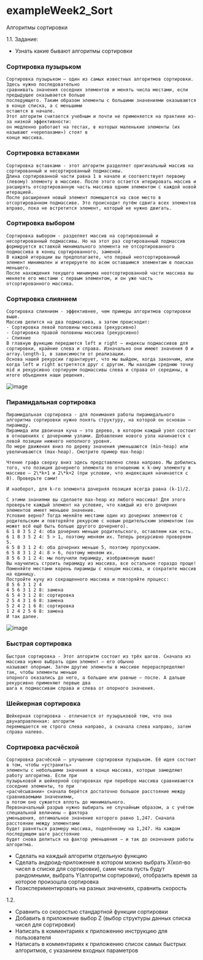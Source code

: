 # exampleWeek2_Sort
Алгоритмы сортировки

1.1. Задание:
- Узнать какие бывают алгоритмы сортировки

### Сортировка пузырьком
```
Сортировка пузырьком — один из самых известных алгоритмов сортировки. Здесь нужно последовательно
сравнивать значения соседних элементов и менять числа местами, если предыдущее оказывается больше
последующего. Таким образом элементы с большими значениями оказываются в конце списка, а с меньшими
остаются в начале.
Этот алгоритм считается учебным и почти не применяется на практике из-за низкой эффективности:
он медленно работает на тестах, в которых маленькие элементы (их называют «черепахами») стоят в
конце массива.
```

### Сортировка вставками
```
Сортировка вставками - этот алгоритм разделяет оригинальный массив на сортированный и несортированный подмассивы.
Длина сортированной части равна 1 в начале и соответствует первому (левому) элементу в массиве. После этого остается итерировать массив и расширять отсортированную часть массива одним элементом с каждой новой итерацией.
После расширения новый элемент помещается на свое место в отсортированном подмассиве. Это происходит путём сдвига всех элементов вправо, пока не встретится элемент, который не нужно двигать.
```

### Сортировка выбором
```
Сортировка выбором - разделяет массив на сортированный и несортированный подмассивы. Но на этот раз сортированный подмассив формируется вставкой минимального элемента не отсортированного подмассива в конец сортированного, заменой.
В каждой итерации вы предполагаете, что первый неотсортированный элемент минимален и итерируете по всем оставшимся элементам в поисках меньшего.
После нахождения текущего минимума неотсортированной части массива вы меняете его местами с первым элементом, и он уже часть отсортированного массива.
```

### Сортировка слиянием
```
Сортировка слиянием - эффективнее, чем примеры алгоритмов сортировки выше.
Массив делится на два подмассива, а затем происходит:
- Сортировка левой половины массива (рекурсивно)
- Сортировка правой половины массива (рекурсивно)
- Слияние
В главную функцию передаются left и right – индексы подмассивов для сортировки, крайние слева и справа. Изначально они имеют значения 0 и array.length-1, в зависимости от реализации.
Основа нашей рекурсии гарантирует, что мы выйдем, когда закончим, или когда left и right встретятся друг с другом. Мы находим среднюю точку mid и рекурсивно сортируем подмассивы слева и справа от середины, в итоге объединяя наши решения.
```
![image](https://user-images.githubusercontent.com/77270310/179533401-310d29ef-eda1-4e46-895c-9c31a6c2af71.png)

### Пирамидальная сортировка
```
Пирамидальная сортировка - для понимания работы пирамидального алгоритма сортировки нужно понять структуру, на которой он основан – пирамиду.
Пирамида или двоичная куча – это дерево, в котором каждый узел состоит в отношениях с дочерними узлами. Добавление нового узла начинается с левой позиции нижнего неполного уровня.
По мере движения вниз по дереву значения уменьшаются (min-heap) или увеличиваются (max-heap). Смотрите пример max-heap:

Чтение графа сверху вниз здесь представлено слева направо. Мы добились того, что позиция дочернего элемента по отношению к k-ому элементу в массиве – 2\*k+1 и 2\*k+2 (при условии, что индексация начинается с 0). Проверьте сами!

И наоборот, для k-го элемента дочерняя позиция всегда равна (k-1)/2.

С этими знаниями вы сделаете max-heap из любого массива! Для этого проверьте каждый элемент на условие, что каждый из его дочерних элементов имеет меньшее значение.
Условие верно? Тогда меняйте местами один из дочерних элементов с родительским и повторяйте рекурсию с новым родительским элементом (он может всё ещё быть больше другого дочернего).
6 1 8 3 5 2 4: оба дочерних меньше родительского, оставляем как есть.
6 1 8 3 5 2 4: 5 > 1, поэтому меняем их. Теперь рекурсивно проверяем 5.
6 5 8 3 1 2 4: оба дочерних меньше 5, поэтому пропускаем.
6 5 8 3 1 2 4: 8 > 6, поэтому меняем их.
8 5 6 3 1 2 4: мы получили пирамиду, изображенную выше!
Вы научились строить пирамиду из массива, все остальное гораздо проще! Поменяйте местами корень пирамиды с концом массива, и сократите массив на единицу.
Постройте кучу из сокращенного массива и повторяйте процесс:
8 5 6 3 1 2 4
4 5 6 3 1 2 8: замена
6 5 4 3 1 2 8: сортировка
2 5 4 3 1 6 8: замена
5 2 4 2 1 6 8: сортировка
1 2 4 2 5 6 8: замена
И так далее.
```
![image](https://user-images.githubusercontent.com/77270310/179533349-497bb3a1-cbbf-40a5-89f0-b74a218367d8.png)

### Быстрая сортировка
```
Быстрая сортировка - Этот алгоритм состоит из трёх шагов. Сначала из массива нужно выбрать один элемент — его обычно
называют опорным. Затем другие элементы в массиве перераспределяют так, чтобы элементы меньше
опорного оказались до него, а большие или равные — после. А дальше рекурсивно применяют первые два
шага к подмассивам справа и слева от опорного значения.
```

### Шейкерная сортировка
```
Шейкерная сортировка - отличается от пузырьковой тем, что она двунаправленная: алгоритм
перемещается не строго слева направо, а сначала слева направо, затем справа налево.
```

### Сортировка расчёской
```
Сортировка расчёской — улучшение сортировки пузырьком. Её идея состоит в том, чтобы «устранить»
элементы с небольшими значения в конце массива, которые замедляют работу алгоритма. Если при
пузырьковой и шейкерной сортировках при переборе массива сравниваются соседние элементы, то при
«расчёсывании» сначала берётся достаточно большое расстояние между сравниваемыми значениями,
а потом оно сужается вплоть до минимального.
Первоначальный разрыв нужно выбирать не случайным образом, а с учётом специальной величины — фактора
уменьшения, оптимальное значение которого равно 1,247. Сначала расстояние между элементами
будет равняться размеру массива, поделённому на 1,247. На каждом последующем шаге расстояние
будет снова делиться на фактор уменьшения — и так до окончания работы алгоритма.
```
- Сделать на каждый алгоритм отдельную функцию
- Сделать андроид-приложение в котором можно выбрать X(кол-во чисел в 
списке для сортировки), сами числа пусть будут рандомными, выбрать 
Y(алгоритм сортировки), отобразить время за которое произошла сортировка
- Поэкспериментировать на разных значениях, сравнить скорость

1.2.
- Сравнить со скоростью стандартной функции сортировки
- Добавить в приложение выбор Z (выбор структуры данных списка чисел 
для сортировки)
- Написать в комментариях к приложению инструкцию для пользователя
- Написать в комментариях к приложению список самых быстрых 
алгоритмов, с указанием входных параметров
